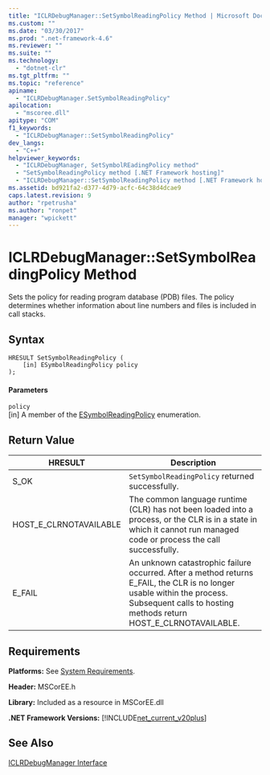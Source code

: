 ```yaml
---
title: "ICLRDebugManager::SetSymbolReadingPolicy Method | Microsoft Docs"
ms.custom: ""
ms.date: "03/30/2017"
ms.prod: ".net-framework-4.6"
ms.reviewer: ""
ms.suite: ""
ms.technology: 
  - "dotnet-clr"
ms.tgt_pltfrm: ""
ms.topic: "reference"
apiname: 
  - "ICLRDebugManager.SetSymbolReadingPolicy"
apilocation: 
  - "mscoree.dll"
apitype: "COM"
f1_keywords: 
  - "ICLRDebugManager::SetSymbolReadingPolicy"
dev_langs: 
  - "C++"
helpviewer_keywords: 
  - "ICLRDebugManager, SetSymbolREadingPolicy method"
  - "SetSymbolReadingPolicy method [.NET Framework hosting]"
  - "ICLRDebugManager::SetSymbolReadingPolicy method [.NET Framework hosting]"
ms.assetid: bd921fa2-d377-4d79-acfc-64c38d4dcae9
caps.latest.revision: 9
author: "rpetrusha"
ms.author: "ronpet"
manager: "wpickett"
---
```

# ICLRDebugManager::SetSymbolReadingPolicy Method
Sets the policy for reading program database (PDB) files. The policy determines whether information about line numbers and files is included in call stacks.  
  
## Syntax  
  
```  
HRESULT SetSymbolReadingPolicy (  
    [in] ESymbolReadingPolicy policy  
);  
```  
  
#### Parameters  
 `policy`  
 [in] A member of the [ESymbolReadingPolicy](../../../../docs/framework/unmanaged-api/hosting/esymbolreadingpolicy-enumeration.md) enumeration.  
  
## Return Value  
  
|HRESULT|Description|  
|-------------|-----------------|  
|S_OK|`SetSymbolReadingPolicy` returned successfully.|  
|HOST_E_CLRNOTAVAILABLE|The common language runtime (CLR) has not been loaded into a process, or the CLR is in a state in which it cannot run managed code or process the call successfully.|  
|E_FAIL|An unknown catastrophic failure occurred. After a method returns E_FAIL, the CLR is no longer usable within the process. Subsequent calls to hosting methods return HOST_E_CLRNOTAVAILABLE.|  
  
## Requirements  
 **Platforms:** See [System Requirements](../../../../docs/framework/getting-started/system-requirements.md).  
  
 **Header:** MSCorEE.h  
  
 **Library:** Included as a resource in MSCorEE.dll  
  
 **.NET Framework Versions:** [!INCLUDE[net_current_v20plus](../../../../includes/net-current-v20plus-md.md)]  
  
## See Also  
 [ICLRDebugManager Interface](../../../../docs/framework/unmanaged-api/hosting/iclrdebugmanager-interface.md)
